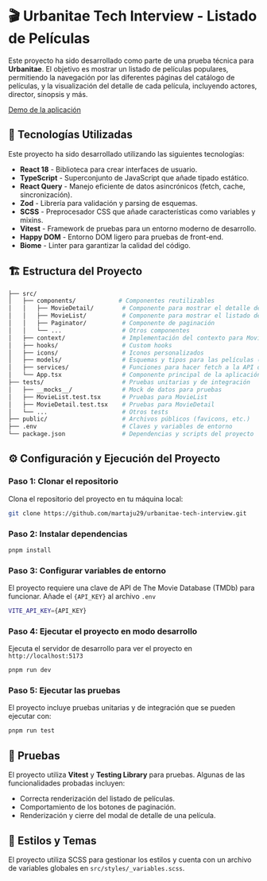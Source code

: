 # 🎬 Urbanitae Tech Interview - Listado de Películas

Este proyecto ha sido desarrollado como parte de una prueba técnica para **Urbanitae**. El objetivo es mostrar un listado de películas populares, permitiendo la navegación por las diferentes páginas del catálogo de películas, y la visualización del detalle de cada película, incluyendo actores, director, sinopsis y más.

[Demo de la aplicación](https://martaju29.github.io/urbanitae-tech-interview/)

## 🚀 Tecnologías Utilizadas

Este proyecto ha sido desarrollado utilizando las siguientes tecnologías:

- **React 18** - Biblioteca para crear interfaces de usuario.
- **TypeScript** - Superconjunto de JavaScript que añade tipado estático.
- **React Query** - Manejo eficiente de datos asincrónicos (fetch, cache, sincronización).
- **Zod** - Librería para validación y parsing de esquemas.
- **SCSS** - Preprocesador CSS que añade características como variables y mixins.
- **Vitest** - Framework de pruebas para un entorno moderno de desarrollo.
- **Happy DOM** - Entorno DOM ligero para pruebas de front-end.
- **Biome** - Linter para garantizar la calidad del código.

## 🏗️ Estructura del Proyecto

```bash
├── src/
│   ├── components/            # Componentes reutilizables
│   │   ├── MovieDetail/        # Componente para mostrar el detalle de una película
│   │   ├── MovieList/          # Componente para mostrar el listado de películas
│   │   ├── Paginator/          # Componente de paginación
│   │   └── ...                 # Otros componentes
│   ├── context/                # Implementación del contexto para MovieDetail y MovieList
│   ├── hooks/                  # Custom hooks
│   ├── icons/                  # Iconos personalizados
│   ├── models/                 # Esquemas y tipos para las películas (con Zod)
│   ├── services/               # Funciones para hacer fetch a la API de películas
│   └── App.tsx                 # Componente principal de la aplicación
├── tests/                      # Pruebas unitarias y de integración
│   ├── __mocks__/              # Mock de datos para pruebas
│   ├── MovieList.test.tsx      # Pruebas para MovieList
│   ├── MovieDetail.test.tsx    # Pruebas para MovieDetail
│   └── ...                     # Otros tests
├── public/                     # Archivos públicos (favicons, etc.)
├── .env                        # Claves y variables de entorno
└── package.json                # Dependencias y scripts del proyecto
```

## ⚙️ Configuración y Ejecución del Proyecto

### Paso 1: Clonar el repositorio

Clona el repositorio del proyecto en tu máquina local:

```bash
git clone https://github.com/martaju29/urbanitae-tech-interview.git
```

### Paso 2: Instalar dependencias

```bash
pnpm install
```

### Paso 3: Configurar variables de entorno
El proyecto requiere una clave de API de The Movie Database (TMDb) para funcionar. Añade el `{API_KEY}` al archivo `.env`

```bash
VITE_API_KEY={API_KEY}
```

### Paso 4: Ejecutar el proyecto en modo desarrollo
Ejecuta el servidor de desarrollo para ver el proyecto en `http://localhost:5173`

```bash
pnpm run dev
```

### Paso 5: Ejecutar las pruebas
El proyecto incluye pruebas unitarias y de integración que se pueden ejecutar con:
```bash
pnpm run test
```

## 🧪 Pruebas

El proyecto utiliza **Vitest** y **Testing Library** para pruebas. Algunas de las funcionalidades probadas incluyen:

- Correcta renderización del listado de películas.
- Comportamiento de los botones de paginación.
- Renderización y cierre del modal de detalle de una película.

## 🎨 Estilos y Temas
El proyecto utiliza SCSS para gestionar los estilos y cuenta con un archivo de variables globales en `src/styles/_variables.scss`.